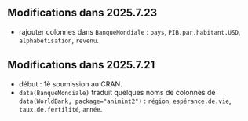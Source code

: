 ## Modifications dans 2025.7.23

- rajouter colonnes dans `BanqueMondiale` : `pays`, `PIB.par.habitant.USD`, `alphabétisation`, `revenu`.

## Modifications dans 2025.7.21

- début : 1è soumission au CRAN.
- `data(BanqueMondiale)` traduit quelques noms de colonnes de `data(WorldBank, package="animint2")` : `région`, `espérance.de.vie`, `taux.de.fertilité`, `année`.

